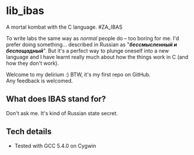 # lib_ibas
A mortal kombat with the C language. #ZA_IBAS

To write labs the same way as *normal* people do – too boring for me.
I'd prefer doing something... described in Russian as "***бессмысленный и беспощадный***".
But it's a perfect way to plunge oneself into a new language and I have learnt really much about how the things work in С (and how they don't work).

Welcome to my delirium :) BTW, it's my first repo on GitHub.  
Any feedback is welcomed.

## What does IBAS stand for?
Don't ask me. It's kind of Russian state secret.

## Tech details
* Tested with GCC 5.4.0 on Cygwin
